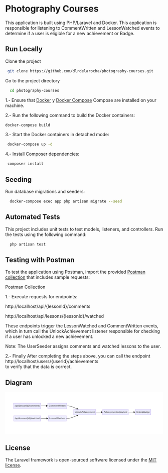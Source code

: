 
# Photography Courses

This application is built using PHP/Laravel and Docker.
This application is responsible for listening to CommentWritten and LessonWatched events to determine if a user is eligible for a new achievement or Badge.


## Run Locally

Clone the project

```bash
 git clone https://github.com/dlrdelarocha/photography-courses.git
```

Go to the project directory

```bash
  cd photography-courses
```

1.- Ensure that [Docker](https://www.docker.com/get-started) y [Docker Compose](https://docs.docker.com/compose/install/) Compose are installed on your machine. 

2.- Run the following command to build the Docker containers:

```bash
docker-compose build
```
3.- Start the Docker containers in detached mode:

```bash
 docker-compose up -d
```

4.- Install Composer dependencies:

```bash
 composer install
```

## Seeding

Run database migrations and seeders:

```bash
  docker-compose exec app php artisan migrate --seed

```
## Automated Tests

This project includes unit tests to test models, listeners, and controllers. Run the tests using the following command:

```bash
  php artisan test
```

## Testing with Postman


To test the application using Postman, import the provided [Postman collection](https://github.com/dlrdelarocha/photography-courses/blob/main/public/photograpy_requests.json) that includes sample requests:

Postman Collection

1.- Execute requests for endpoints:

http://localhost/api/{lessonId}/comments

http://localhost/api/lessons/{lessonId}/watched

These endpoints trigger the LessonWatched and CommentWritten events, which in turn call the UnlockAchievement listener responsible for checking if a user has unlocked a new achievement.

Note: The UserSeeder assigns comments and watched lessons to the user.

2.- Finally 
After completing the steps above, you can call the endpoint 
http://localhost/users/{userId}/achievements  
to verify that the data is correct.


## Diagram

![Texto alternativo](https://github.com/dlrdelarocha/photography-courses/blob/main/public/event-diagram.png)


## License

The Laravel framework is open-sourced software licensed under the [MIT license](https://opensource.org/licenses/MIT).
